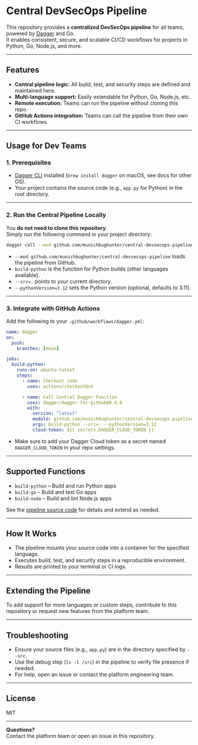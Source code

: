 # Central DevSecOps Pipeline

This repository provides a **centralized DevSecOps pipeline** for all teams, powered by [Dagger](https://dagger.io/) and Go.  
It enables consistent, secure, and scalable CI/CD workflows for projects in Python, Go, Node.js, and more.

---

## Features

- **Central pipeline logic:** All build, test, and security steps are defined and maintained here.
- **Multi-language support:** Easily extendable for Python, Go, Node.js, etc.
- **Remote execution:** Teams can run the pipeline without cloning this repo.
- **GitHub Actions integration:** Teams can call the pipeline from their own CI workflows.

---

## Usage for Dev Teams

### 1. Prerequisites

- [Dagger CLI](https://docs.dagger.io/cli/) installed (`brew install dagger` on macOS, see docs for other OS).
- Your project contains the source code (e.g., `app.py` for Python) in the root directory.

---

### 2. Run the Central Pipeline Locally

You **do not need to clone this repository**.  
Simply run the following command in your project directory:

```sh
dagger call --mod github.com/munichbughunter/central-devsecops-pipeline build-python --src=. --pythonVersion=3.12
```

- `--mod github.com/munichbughunter/central-devsecops-pipeline` loads the pipeline from GitHub.
- `build-python` is the function for Python builds (other languages available).
- `--src=.` points to your current directory.
- `--pythonVersion=3.12` sets the Python version (optional, defaults to 3.11).

---

### 3. Integrate with GitHub Actions

Add the following to your `.github/workflows/dagger.yml`:

```yaml
name: dagger
on:
  push:
    branches: [main]

jobs:
  build-python:
    runs-on: ubuntu-latest
    steps:
      - name: Checkout code
        uses: actions/checkout@v4

      - name: Call Central Dagger Function
        uses: dagger/dagger-for-github@8.0.0
        with:
          version: "latest"
          module: github.com/munichbughunter/central-devsecops-pipeline
          args: build-python --src=. --pythonVersion=3.12
          cloud-token: ${{ secrets.DAGGER_CLOUD_TOKEN }}
```

- Make sure to add your Dagger Cloud token as a secret named `DAGGER_CLOUD_TOKEN` in your repo settings.

---

## Supported Functions

- `build-python` – Build and run Python apps
- `build-go` – Build and test Go apps
- `build-node` – Build and lint Node.js apps

See the [pipeline source code](ci/build.go) for details and extend as needed.

---

## How It Works

- The pipeline mounts your source code into a container for the specified language.
- Executes build, test, and security steps in a reproducible environment.
- Results are printed to your terminal or CI logs.

---

## Extending the Pipeline

To add support for more languages or custom steps, contribute to this repository or request new features from the platform team.

---

## Troubleshooting

- Ensure your source files (e.g., `app.py`) are in the directory specified by `--src`.
- Use the debug step (`ls -l /src`) in the pipeline to verify file presence if needed.
- For help, open an issue or contact the platform engineering team.

---

## License

MIT

---

**Questions?**  
Contact the platform team or open an issue in this repository.